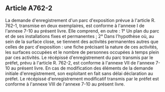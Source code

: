 Article A762-2
----
La demande d'enregistrement d'un parc d'exposition prévue à l'article R. 762-1,
transmise en deux exemplaires, est conforme à l'annexe I de l'annexe 7-10 au
présent livre. Elle comprend, en outre : 1° Un plan du parc et de ses
installations fixes et permanentes ; 2° Dans l'hypothèse où, au sein de la
surface close, se tiennent des activités permanentes autres que celles de parc
d'exposition : une fiche précisant la nature de ces activités, les surfaces
occupées et le nombre de personnes occupées à temps plein par ces activités. Le
récépissé d'enregistrement du parc transmis par le préfet, prévu à l'article R.
762-2, est conforme à l'annexe VII de l'annexe 7-10 au présent livre. En cas de
modification des éléments de la demande initiale d'enregistrement, son
exploitant en fait sans délai déclaration au préfet. Le récépissé
d'enregistrement modificatif transmis par le préfet est conforme à l'annexe VIII
de l'annexe 7-10 au présent livre.
